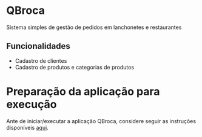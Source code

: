 # QBroca

Sistema simples de gestão de pedidos em lanchonetes e restaurantes

## Funcionalidades
* Cadastro de clientes
* Cadastro de produtos e categorias de produtos

# Preparação da aplicação para execução

Ante de iniciar/executar a aplicação QBroca, considere seguir as instruções disponíveis [aqui](./Iniciar.md).
